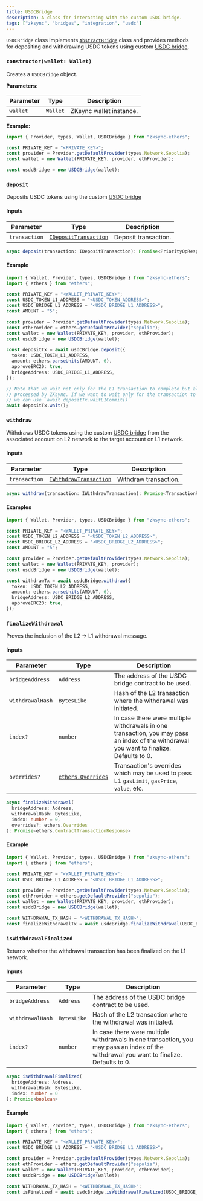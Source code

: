 ```yaml
---
title: USDCBridge
description: A class for interacting with the custom USDC bridge.
tags: ["zksync", "bridges", "integration", "usdc"]
---
```


`USDCBridge` class implements [`AbstractBridge`](./01.abstract-bridge.md) class and provides methods for depositing and
withdrawing USDC tokens using custom [USDC bridge](https://github.com/matter-labs/usdc-bridge).

### `constructor(wallet: Wallet)`

Creates a `USDCBridge` object.

**Parameters:**

| Parameter  | Type     | Description               |
| ---------- | -------- | ------------------------- |
| `wallet`   | `Wallet`| ZKsync wallet instance.   |

**Example:**

```ts
import { Provider, types, Wallet, USDCBridge } from "zksync-ethers";

const PRIVATE_KEY = "<PRIVATE_KEY>";
const provider = Provider.getDefaultProvider(types.Network.Sepolia);
const wallet = new Wallet(PRIVATE_KEY, provider, ethProvider);

const usdcBridge = new USDCBridge(wallet);
```

### `deposit`

Deposits USDC tokens using the custom [USDC bridge](https://github.com/matter-labs/usdc-bridge)

#### Inputs

| Parameter | Type | Description |
|-----------| ---- | ----------- |
| `transaction` | [`IDepositTransaction`](./03.types.md#ideposittransaction) | Deposit transaction. |

```ts
async deposit(transaction: IDepositTransaction): Promise<PriorityOpResponse>
```

#### Example

```ts
import { Wallet, Provider, types, USDCBridge } from "zksync-ethers";
import { ethers } from "ethers";

const PRIVATE_KEY = "<WALLET_PRIVATE_KEY>";
const USDC_TOKEN_L1_ADDRESS = "<USDC_TOKEN_ADDRESS>";
const USDC_BRIDGE_L1_ADDRESS = "<USDC_BRIDGE_L1_ADDRESS>";
const AMOUNT = "5";

const provider = Provider.getDefaultProvider(types.Network.Sepolia);
const ethProvider = ethers.getDefaultProvider("sepolia");
const wallet = new Wallet(PRIVATE_KEY, provider, ethProvider);
const usdcBridge = new USDCBridge(wallet);

const depositTx = await usdcBridge.deposit({
  token: USDC_TOKEN_L1_ADDRESS,
  amount: ethers.parseUnits(AMOUNT, 6),
  approveERC20: true,
  bridgeAddress: USDC_BRIDGE_L1_ADDRESS,
});

// Note that we wait not only for the L1 transaction to complete but also for it to be
// processed by ZKsync. If we want to wait only for the transaction to be processed on L1,
// we can use `await depositTx.waitL1Commit()`
await depositTx.wait();
```

### `withdraw`

Withdraws USDC tokens using the custom [USDC bridge](https://github.com/matter-labs/usdc-bridge) from the associated account
on L2 network to the target account on L1 network.

#### Inputs

| Parameter | Type | Description |
|-----------| ---- | ----------- |
| `transaction` | [`IWithdrawTransaction`](./03.types.md#iwithdrawtransaction) | Withdraw transaction. |

```ts
async withdraw(transaction: IWithdrawTransaction): Promise<TransactionResponse>
```

#### Examples

```ts
import { Wallet, Provider, types, USDCBridge } from "zksync-ethers";

const PRIVATE_KEY = "<WALLET_PRIVATE_KEY>";
const USDC_TOKEN_L2_ADDRESS = "<USDC_TOKEN_L2_ADDRESS>";
const USDC_BRIDGE_L2_ADDRESS = "<USDC_BRIDGE_L2_ADDRESS>";
const AMOUNT = "5";

const provider = Provider.getDefaultProvider(types.Network.Sepolia);
const wallet = new Wallet(PRIVATE_KEY, provider);
const usdcBridge = new USDCBridge(wallet);

const withdrawTx = await usdcBridge.withdraw({
  token: USDC_TOKEN_L2_ADDRESS,
  amount: ethers.parseUnits(AMOUNT, 6),
  bridgeAddress: USDC_BRIDGE_L2_ADDRESS,
  approveERC20: true,
});
```

### `finalizeWithdrawal`

Proves the inclusion of the L2 -> L1 withdrawal message.

#### Inputs

| Parameter | Type | Description |
|-----------| ---- | ----------- |
| `bridgeAddress` | `Address` | The address of the USDC bridge contract to be used. |
| `withdrawalHash` | `BytesLike` | Hash of the L2 transaction where the withdrawal was initiated. |
| `index?`         | `number` | In case there were multiple withdrawals in one transaction, you may pass an index of the withdrawal you want to finalize. Defaults to 0. |
| `overrides?`     | [`ethers.Overrides`](https://docs.ethers.org/v6/api/contract/#Overrides) | Transaction's overrides which may be used to pass L1 `gasLimit`, `gasPrice`, `value`, etc.                                               |

```ts
async finalizeWithdrawal(
  bridgeAddress: Address,
  withdrawalHash: BytesLike,
  index: number = 0,
  overrides?: ethers.Overrides
): Promise<ethers.ContractTransactionResponse>
```

#### Example

```ts
import { Wallet, Provider, types, USDCBridge } from "zksync-ethers";
import { ethers } from "ethers";

const PRIVATE_KEY = "<WALLET_PRIVATE_KEY>";
const USDC_BRIDGE_L1_ADDRESS = "<USDC_BRIDGE_L1_ADDRESS>";

const provider = Provider.getDefaultProvider(types.Network.Sepolia);
const ethProvider = ethers.getDefaultProvider("sepolia");
const wallet = new Wallet(PRIVATE_KEY, provider, ethProvider);
const usdcBridge = new USDCBridge(wallet);

const WITHDRAWAL_TX_HASH = "<WITHDRAWAL_TX_HASH>";
const finalizeWithdrawalTx = await usdcBridge.finalizeWithdrawal(USDC_BRIDGE_L1_ADDRESS, WITHDRAWAL_TX_HASH);
```

### `isWithdrawalFinalized`

Returns whether the withdrawal transaction has been finalized on the L1 network.

#### Inputs

| Parameter | Type | Description |
|-----------| ---- | ----------- |
| `bridgeAddress`  | `Address`   | The address of the USDC bridge contract to be used. |
| `withdrawalHash` | `BytesLike` | Hash of the L2 transaction where the withdrawal was initiated. |
| `index?`         | `number`    | In case there were multiple withdrawals in one transaction, you may pass an index of the withdrawal you want to finalize. Defaults to 0. |

```ts
async isWithdrawalFinalized(
  bridgeAddress: Address,
  withdrawalHash: BytesLike,
  index: number = 0
): Promise<boolean>
```

#### Example

```ts
import { Wallet, Provider, types, USDCBridge } from "zksync-ethers";
import { ethers } from "ethers";

const PRIVATE_KEY = "<WALLET_PRIVATE_KEY>";
const USDC_BRIDGE_L1_ADDRESS = "<USDC_BRIDGE_L1_ADDRESS>";

const provider = Provider.getDefaultProvider(types.Network.Sepolia);
const ethProvider = ethers.getDefaultProvider("sepolia");
const wallet = new Wallet(PRIVATE_KEY, provider, ethProvider);
const usdcBridge = new USDCBridge(wallet);

const WITHDRAWAL_TX_HASH = "<WITHDRAWAL_TX_HASH>";
const isFinalized = await usdcBridge.isWithdrawalFinalized(USDC_BRIDGE_L1_ADDRESS, WITHDRAWAL_TX_HASH);
```
